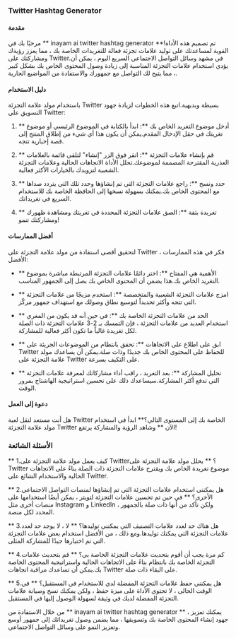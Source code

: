### Twitter Hashtag Generator

#### مقدمة
مرحبًا بك في ** inayam ai twitter hashtag generator **!تم تصميم هذه الأداة القوية لمساعدتك على توليد علامات تجزئة فعالة للتغريدات الخاصة بك ، مما يعزز رؤيةك ومشاركتك على Twitter.في مشهد وسائل التواصل الاجتماعي السريع اليوم ، يمكن أن يؤدي استخدام علامات التجزئة المناسبة إلى زيادة وصول المحتوى الخاص بك بشكل كبير ، مما يتيح لك التواصل مع جمهورك والاستفادة من المواضيع الجارية.

#### دليل الاستخدام
باستخدام مولد علامة التجزئة Twitter بسيطة وبديهية.اتبع هذه الخطوات لزيادة جهود التسويق على Twitter:

1. ** أدخل موضوع التغريد الخاص بك **: ابدأ بالكتابة في الموضوع الرئيسي أو موضوع تغريتك في حقل الإدخال المقدم.يمكن أن يكون هذا أي شيء من إطلاق المنتج إلى قصة إخبارية تتجه.

2. ** قم بإنشاء علامات التجزئة **: انقر فوق الزر "إنشاء" لتلقي قائمة بالعلامات العذرية المقترحة المصممة لموضوعك.تحلل الأداة الاتجاهات الحالية وعلامات التجزئة الشعبية لتزويدك بالخيارات الأكثر فعالية.

3. ** حدد ونسخ **: راجع علامات التجزئة التي تم إنشاؤها وحدد تلك التي يتردد صداها مع المحتوى الخاص بك.يمكنك بسهولة نسخها إلى الحافظة الخاصة بك للاستخدام السريع في تغريداتك.

4. ** تغريدة بثقة **: الصق علامات التجزئة المحددة في تغريتك ومشاهدة ظهورك ومشاركتك تنمو!

#### أفضل الممارسات
لتحقيق أقصى استفادة من مولد علامة التجزئة على Twitter ، فكر في هذه الممارسات الأفضل:

- ** الأهمية هي المفتاح **: اختر دائمًا علامات التجزئة المرتبطة مباشرة بموضوع التغريد الخاص بك.هذا يضمن أن المحتوى الخاص بك يصل إلى الجمهور المناسب.

- ** امزج علامات التجزئة الشعبية والمتخصصة **: استخدم مزيجًا من علامات التجزئة التي تتجه وأكثر تحديداً لتوسيع نطاق وصولك مع استهداف جمهور مركّز.

- ** الحد من علامات التجزئة الخاصة بك **: في حين أنه قد يكون من المغري استخدام العديد من علامات التجزئة ، فإن التمسك بـ 2-3 علامات التجزئة ذات الصلة لكل تغريدة غالباً ما تكون أكثر فعالية للمشاركة.

- ** ابق على اطلاع على الاتجاهات **: تحقق بانتظام من الموضوعات الجريئة على Twitter للحفاظ على المحتوى الخاص بك جديدًا وذات صلة.يمكن أن يساعدك مولد علامة التجزئة على Twitter على التكيف بسرعة.

- ** تحليل المشاركة **: بعد التغريد ، راقب أداء مشاركاتك لمعرفة علامات التجزئة التي تدفع أكثر المشاركة.سيساعدك ذلك على تحسين استراتيجية الهاشتاج بمرور الوقت.

#### دعوة إلى العمل
هل أنت مستعد لنقل لعبة Twitter الخاصة بك إلى المستوى التالي؟** ابدأ في استخدام مولد علامة التجزئة Twitter الآن ** وشاهد الرؤية والمشاركة يرتفع!

### الأسئلة الشائعة

** 1.كيف يعمل مولد علامة التجزئة على Twitter؟ **
يحلل مولد علامة التجزئة على Twitter موضوع تغريدة الخاص بك ويقترح علامات التجزئة ذات الصلة بناءً على الاتجاهات الحالية والاستخدام الشائع على Twitter.

** 2.هل يمكنني استخدام علامات التجزئة التي تم إنشاؤها لمنصات التواصل الاجتماعي الأخرى؟ **
في حين تم تحسين علامات التجزئة لتويتر ، يمكن أيضًا استخدامها على منصات أخرى مثل Instagram و LinkedIn ، ولكن تأكد من أنها ذات صلة بالجمهور المحدد لكل منصة.

** 3.هل هناك حد لعدد علامات التصنيف التي يمكنني توليدها؟ **
لا ، لا يوجد حد لعدد علامات التجزئة التي يمكنك توليدها.ومع ذلك ، من الأفضل استخدام بعض علامات التجزئة التي تم اختيارها جيدًا للمشاركة المثلى.

** 4.كم مرة يجب أن أقوم بتحديث علامات التجزئة الخاصة بي؟ **
قم بتحديث علامات التجزئة الخاصة بك بانتظام بناءً على الاتجاهات الحالية واستراتيجية المحتوى الخاصة بك.يمكن أن تساعدك مراقبة اتجاهات Twitter على البقاء ذات صلة.

** 5.هل يمكنني حفظ علامات التجزئة المفضلة لدي للاستخدام في المستقبل؟ **
في الوقت الحالي ، لا تحتوي الأداة على ميزة حفظ ، ولكن يمكنك نسخ وصيانة علامات التجزئة المفضلة لديك في وثيقة لسهولة الوصول إليها في المستقبل.

من خلال الاستفادة من ** inayam ai twitter hashtag generator ** ، يمكنك تعزيز جهود إنشاء المحتوى الخاصة بك وتسويقها ، مما يضمن وصول تغريداتك إلى جمهور أوسع وتعزيز النمو على وسائل التواصل الاجتماعي.